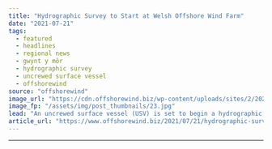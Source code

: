 ```yaml
---
title: "Hydrographic Survey to Start at Welsh Offshore Wind Farm"
date: "2021-07-21"
tags: 
  - featured
  - headlines
  - regional news
  - gwynt y môr
  - hydrographic survey
  - uncrewed surface vessel
  - offshorewind
source: "offshorewind"
image_url: "https://cdn.offshorewind.biz/wp-content/uploads/sites/2/2021/07/21132003/USV-on-hydrographic-survey-duty-at-Welsh-offshore-wind-farm.jpg"
image_fp: "/assets/img/post_thumbnails/23.jpg"
lead: "An uncrewed surface vessel (USV) is set to begin a hydrographic survey at the"
article_url: "https://www.offshorewind.biz/2021/07/21/hydrographic-survey-to-start-at-welsh-offshore-wind-farm/"
---
```


---
